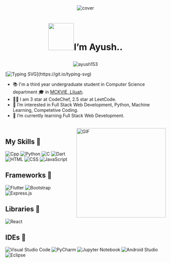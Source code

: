 <div align="center">
<img width="" height = "" src="https://miro.medium.com/max/1444/1*Z5-lWkyzcRB5ahgm9qyxvg.png" alt="cover" />
</div>

# <p align="center"> <img src="https://media1.giphy.com/media/26ufn24Onjz8w7NxS/giphy.gif?cid=dc79c3575b05ec2b566341656317d391" width="80" height="85" />I’m  Ayush.. </p>

<p align="center"> <!-- &nbsp; &nbsp;	<a href="https://dev.to/ayush153"><img src="https://img.shields.io/badge/DEV.TO-%231572B6.svg?&amp;style=for-the-badge&amp;logo=dev%20to&amp;logoColor=white" alt="Dev to"></a> &nbsp;&nbsp; -->
<img src="https://komarev.com/ghpvc/?username=ayush153&label=Profile%20views&color=0e75b6&style=flat" alt="ayush153" /> </p>

[![Typing SVG](https://readme-typing-svg.herokuapp.com?center=true&color=4FF7CF&lines=Welcome+to+my+profile+%F0%9F%A4%97%F0%9F%A4%97;)](https://git.io/typing-svg)

- 📚 I'm a third year undergraduate student in Computer Science department 🎓 in [MCKVIE, Liluah](http://www.mckvie.edu.in/).
- 👨‍💻 I am 3 star at CodeChef, 2.5 star at LeetCode.
- 👀 I’m interested in Full Stack Web Development, Python, Machine Learning, Competetive Coding.
- 📖 I’m currently learning Full Stack Web Development.

<br />

<img align="right" height="280" width="280" alt="GIF" src="https://tse3.mm.bing.net/th?id=OIP.LEH5tUEQReWe8Iu-UEV3PgHaFj&pid=Api&P=0" />

## **My Skills 🚀**
![Cpp](https://img.shields.io/badge/Cpp-333333?style=flat&logo=Cpp)
![Python](https://img.shields.io/badge/python-333333?style=flat&logo=python)
![C](https://img.shields.io/badge/c-333333?style=flat&logo=c)
![Dart](https://img.shields.io/badge/-Dart-333333?style=flat&logo=Dart&logoColor=007ACC)
![HTML](https://img.shields.io/badge/-HTML-333333?style=flat&logo=HTML5)
![CSS](https://img.shields.io/badge/-CSS-333333?style=flat&logo=CSS3&logoColor=1572B6)
![JavaScript](https://img.shields.io/badge/-JavaScript-333333?style=flat&logo=javascript)

## **Frameworks 🚀**
![Flutter](https://img.shields.io/badge/-Flutter-333333?style=flat&logo=flutter&logoColor=007ACC)
![Bootstrap](https://img.shields.io/badge/-Bootstrap-333333?style=flat&logo=bootstrap&logoColor=563D7C)
![Express.js](https://img.shields.io/badge/-Express.js-333333?style=flat&logo=Express.js)


## **Libraries 🚀**
![React](https://img.shields.io/badge/-React-333333?style=flat&logo=react) 

<!-- ## **DataBases 🚀**
![MongoDB Atlas](https://img.shields.io/badge/-MongoDB%20Atlas-333333?style=flat&logo=mongodb)
![MySql](https://img.shields.io/badge/-MySql-333333?style=flat&logo=mysql) -->

## **IDEs 🚀**
![Visual Studio Code](https://img.shields.io/badge/-Visual%20Studio%20Code-333333?style=flat&logo=visual-studio-code&logoColor=007ACC)
![PyCharm](https://img.shields.io/badge/-PyCharm-333333?style=flat&logo=pycharm&logoColor=FFFF00)
![Jupyter Notebook](https://img.shields.io/badge/-Jupyter%20Notebook-333333?style=flat&logo=Jupyter)
![Android Studio](https://img.shields.io/badge/-Android%20Studio-333333?style=flat&logo=android-studio)
![Eclipse](https://img.shields.io/badge/-Eclipse-333333?style=flat&logo=eclipse)
